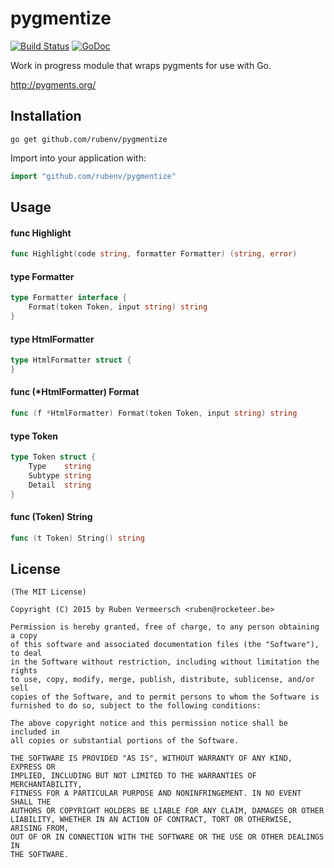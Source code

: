 # pygmentize

[![Build Status](https://travis-ci.org/rubenv/pygmentize.svg?branch=master)](https://travis-ci.org/rubenv/pygmentize) [![GoDoc](https://godoc.org/github.com/rubenv/pygmentize?status.png)](https://godoc.org/github.com/rubenv/pygmentize)

Work in progress module that wraps pygments for use with Go.

http://pygments.org/

## Installation
```
go get github.com/rubenv/pygmentize
```

Import into your application with:

```go
import "github.com/rubenv/pygmentize"
```

## Usage

#### func  Highlight

```go
func Highlight(code string, formatter Formatter) (string, error)
```

#### type Formatter

```go
type Formatter interface {
	Format(token Token, input string) string
}
```


#### type HtmlFormatter

```go
type HtmlFormatter struct {
}
```


#### func (*HtmlFormatter) Format

```go
func (f *HtmlFormatter) Format(token Token, input string) string
```

#### type Token

```go
type Token struct {
	Type    string
	Subtype string
	Detail  string
}
```


#### func (Token) String

```go
func (t Token) String() string
```

## License

    (The MIT License)

    Copyright (C) 2015 by Ruben Vermeersch <ruben@rocketeer.be>

    Permission is hereby granted, free of charge, to any person obtaining a copy
    of this software and associated documentation files (the "Software"), to deal
    in the Software without restriction, including without limitation the rights
    to use, copy, modify, merge, publish, distribute, sublicense, and/or sell
    copies of the Software, and to permit persons to whom the Software is
    furnished to do so, subject to the following conditions:

    The above copyright notice and this permission notice shall be included in
    all copies or substantial portions of the Software.

    THE SOFTWARE IS PROVIDED "AS IS", WITHOUT WARRANTY OF ANY KIND, EXPRESS OR
    IMPLIED, INCLUDING BUT NOT LIMITED TO THE WARRANTIES OF MERCHANTABILITY,
    FITNESS FOR A PARTICULAR PURPOSE AND NONINFRINGEMENT. IN NO EVENT SHALL THE
    AUTHORS OR COPYRIGHT HOLDERS BE LIABLE FOR ANY CLAIM, DAMAGES OR OTHER
    LIABILITY, WHETHER IN AN ACTION OF CONTRACT, TORT OR OTHERWISE, ARISING FROM,
    OUT OF OR IN CONNECTION WITH THE SOFTWARE OR THE USE OR OTHER DEALINGS IN
    THE SOFTWARE.
